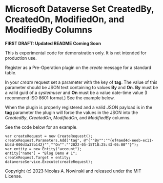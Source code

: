 # Microsoft Dataverse Set CreatedBy, CreatedOn, ModifiedOn, and ModifiedBy Columns

**FIRST DRAFT: Updated README Coming Soon**

This is experimental code for demonstration only. It is not intended for production use.

Register as a Pre-Operation plugin on the _create_ message for a standard table.

In your _create_ request set a parameter with the key of **tag**. The value of this parameter should be JSON text containing to values **By** and **On**. **By** must be a valid guid of a _systemuser_ and **On** must be a value date-time value (I recommend ISO 8601 format.) See the example below.

When the plugin is properly registered and a valid JSON payload is in the **tag** parameter the plugin will force the values in the JSON into the _CreatedBy_, _CreatedOn_, _ModifiedOn_, and _ModifiedBy_ columns.

See the code below for an example.


```
var createRequest = new CreateRequest();
createRequest.Parameters.Add("tag", @"{""By"":""{ef4aed4d-eeeb-ec11-bb3d-000d3a37b142}"",""On"":""2022-05-15T18:25:43-05:00""}");
var entity = new Entity("account");
entity["name"] = "Blog Demo # 1";
createRequest.Target = entity;
dataverseService.Execute(createRequest);
```

Copyright (c) 2023 Nicolas A. Nowinski and released under the MIT License.